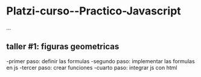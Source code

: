 # Platzi-curso--Practico-Javascript

...

## taller #1: figuras geometricas

-primer paso: definir las formulas
-segundo paso: implementar las formulas en js
-tercer paso: crear funciones 
-cuarto paso: integrar js con html
